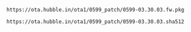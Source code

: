 `https://ota.hubble.in/ota1/0599_patch/0599-03.30.03.fw.pkg`

`https://ota.hubble.in/ota1/0599_patch/0599-03.30.03.sha512`
